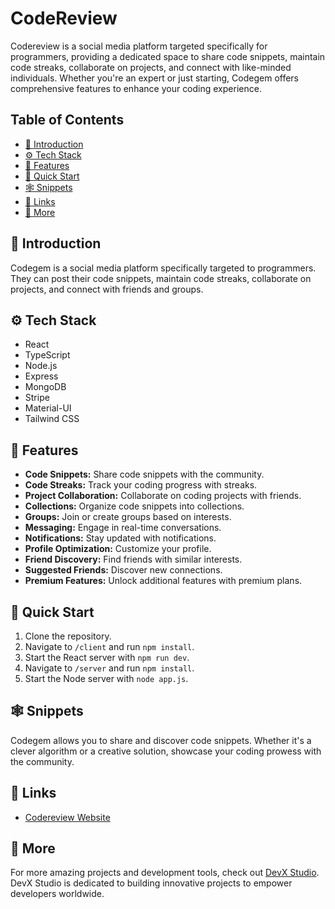 # CodeReview

Codereview is a social media platform targeted specifically for programmers, providing a dedicated space to share code snippets, maintain code streaks, collaborate on projects, and connect with like-minded individuals. Whether you're an expert or just starting, Codegem offers comprehensive features to enhance your coding experience.

## Table of Contents
- [🤖 Introduction](#-introduction)
- [⚙️ Tech Stack](#️-tech-stack)
- [🔋  Features](#-features)
- [🤸 Quick Start](#-quick-start)
- [🕸️ Snippets](#️-snippets)
- [🔗 Links](#-links)
- [🚀 More](#-more)

## 🤖 Introduction

Codegem is a social media platform specifically targeted to programmers. They can post their code snippets, maintain code streaks, collaborate on projects, and connect with friends and groups.

## ⚙️ Tech Stack

- React
- TypeScript
- Node.js
- Express
- MongoDB
- Stripe
- Material-UI
- Tailwind CSS

## 🔋 Features

- **Code Snippets:** Share code snippets with the community.
- **Code Streaks:** Track your coding progress with streaks.
- **Project Collaboration:** Collaborate on coding projects with friends.
- **Collections:** Organize code snippets into collections.
- **Groups:** Join or create groups based on interests.
- **Messaging:** Engage in real-time conversations.
- **Notifications:** Stay updated with notifications.
- **Profile Optimization:** Customize your profile.
- **Friend Discovery:** Find friends with similar interests.
- **Suggested Friends:** Discover new connections.
- **Premium Features:** Unlock additional features with premium plans.

## 🤸 Quick Start

1. Clone the repository.
2. Navigate to `/client` and run `npm install`.
3. Start the React server with `npm run dev`.
4. Navigate to `/server` and run `npm install`.
5. Start the Node server with `node app.js`.

## 🕸️ Snippets

Codegem allows you to share and discover code snippets. Whether it's a clever algorithm or a creative solution, showcase your coding prowess with the community.

## 🔗 Links

- [Codereview Website](https://codegem.netlify.app)

## 🚀 More

For more amazing projects and development tools, check out [DevX Studio](https://devx.studio). DevX Studio is dedicated to building innovative projects to empower developers worldwide.
